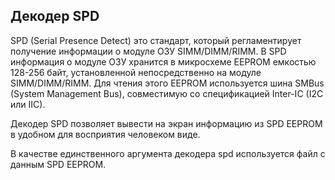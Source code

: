 Декодер SPD
----------------

SPD (Serial Presence Detect) это стандарт, который регламентирует
получение информации о модуле ОЗУ SIMM/DIMM/RIMM.
В SPD информация о модуле ОЗУ хранится в микросхеме EEPROM емкостью 128-256 байт,
установленной непосредственно на модуле SIMM/DIMM/RIMM.
Для чтения этого EEPROM используется шина SMBus (System Management Bus),
совместимую со спецификацией Inter-IC (I2C или IIC).

Декодер SPD позволяет вывести на экран информацию из SPD EEPROM
в удобном для восприятия человеком виде.

В качестве единственного аргумента декодера spd используется
файл с данным SPD EEPROM.
